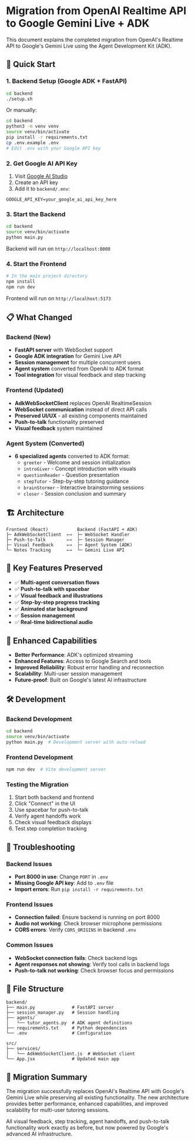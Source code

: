 # Migration from OpenAI Realtime API to Google Gemini Live + ADK

This document explains the completed migration from OpenAI's Realtime API to Google's Gemini Live using the Agent Development Kit (ADK).

## 🚀 Quick Start

### 1. Backend Setup (Google ADK + FastAPI)

```bash
cd backend
./setup.sh
```

Or manually:

```bash
cd backend
python3 -m venv venv
source venv/bin/activate
pip install -r requirements.txt
cp .env.example .env
# Edit .env with your Google API key
```

### 2. Get Google AI API Key

1. Visit [Google AI Studio](https://ai.google.dev/)
2. Create an API key
3. Add it to `backend/.env`:

```env
GOOGLE_API_KEY=your_google_ai_api_key_here
```

### 3. Start the Backend

```bash
cd backend
source venv/bin/activate
python main.py
```

Backend will run on `http://localhost:8000`

### 4. Start the Frontend

```bash
# In the main project directory
npm install
npm run dev
```

Frontend will run on `http://localhost:5173`

## 📋 What Changed

### Backend (New)
- **FastAPI server** with WebSocket support
- **Google ADK integration** for Gemini Live API
- **Session management** for multiple concurrent users
- **Agent system** converted from OpenAI to ADK format
- **Tool integration** for visual feedback and step tracking

### Frontend (Updated)
- **AdkWebSocketClient** replaces OpenAI RealtimeSession
- **WebSocket communication** instead of direct API calls  
- **Preserved UI/UX** - all existing components maintained
- **Push-to-talk** functionality preserved
- **Visual feedback** system maintained

### Agent System (Converted)
- **6 specialized agents** converted to ADK format:
  - `greeter` - Welcome and session initialization
  - `introGiver` - Concept introduction with visuals  
  - `questionReader` - Question presentation
  - `stepTutor` - Step-by-step tutoring guidance
  - `brainStormer` - Interactive brainstorming sessions
  - `closer` - Session conclusion and summary

## 🏗️ Architecture

```
Frontend (React)           Backend (FastAPI + ADK)
├─ AdkWebSocketClient  ←→  ├─ WebSocket Handler
├─ Push-to-Talk        ←→  ├─ Session Manager  
├─ Visual Feedback     ←→  ├─ Agent System (ADK)
└─ Notes Tracking      ←→  └─ Gemini Live API
```

## 🔧 Key Features Preserved

- ✅ **Multi-agent conversation flows**
- ✅ **Push-to-talk with spacebar**
- ✅ **Visual feedback and illustrations**
- ✅ **Step-by-step progress tracking**
- ✅ **Animated star background**
- ✅ **Session management**
- ✅ **Real-time bidirectional audio**

## 🚀 Enhanced Capabilities

- **Better Performance**: ADK's optimized streaming
- **Enhanced Features**: Access to Google Search and tools
- **Improved Reliability**: Robust error handling and reconnection
- **Scalability**: Multi-user session management
- **Future-proof**: Built on Google's latest AI infrastructure

## 🛠️ Development

### Backend Development
```bash
cd backend
source venv/bin/activate
python main.py  # Development server with auto-reload
```

### Frontend Development
```bash
npm run dev  # Vite development server
```

### Testing the Migration
1. Start both backend and frontend
2. Click "Connect" in the UI
3. Use spacebar for push-to-talk
4. Verify agent handoffs work
5. Check visual feedback displays
6. Test step completion tracking

## 🐛 Troubleshooting

### Backend Issues
- **Port 8000 in use**: Change `PORT` in `.env`
- **Missing Google API key**: Add to `.env` file
- **Import errors**: Run `pip install -r requirements.txt`

### Frontend Issues
- **Connection failed**: Ensure backend is running on port 8000
- **Audio not working**: Check browser microphone permissions
- **CORS errors**: Verify `CORS_ORIGINS` in backend `.env`

### Common Issues
- **WebSocket connection fails**: Check backend logs
- **Agent responses not showing**: Verify tool calls in backend logs
- **Push-to-talk not working**: Check browser focus and permissions

## 📁 File Structure

```
backend/
├── main.py              # FastAPI server
├── session_manager.py   # Session handling
├── agents/
│   └── tutor_agents.py  # ADK agent definitions
├── requirements.txt     # Python dependencies
└── .env                 # Configuration

src/
├── services/
│   └── AdkWebSocketClient.js  # WebSocket client
└── App.jsx              # Updated main app
```

## 🔄 Migration Summary

The migration successfully replaces OpenAI's Realtime API with Google's Gemini Live while preserving all existing functionality. The new architecture provides better performance, enhanced capabilities, and improved scalability for multi-user tutoring sessions.

All visual feedback, step tracking, agent handoffs, and push-to-talk functionality work exactly as before, but now powered by Google's advanced AI infrastructure.